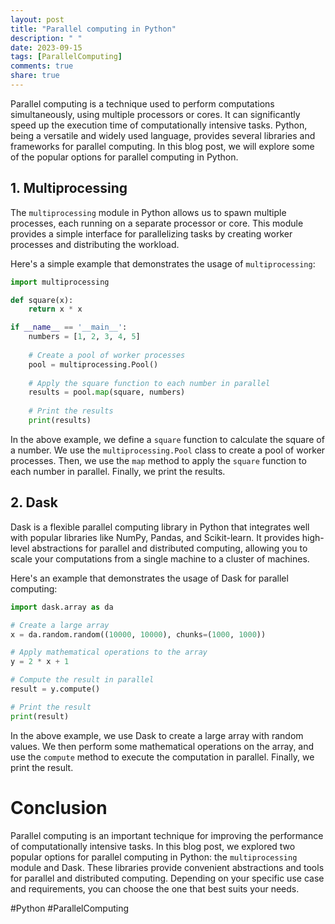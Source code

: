 ```yaml
---
layout: post
title: "Parallel computing in Python"
description: " "
date: 2023-09-15
tags: [ParallelComputing]
comments: true
share: true
---
```


Parallel computing is a technique used to perform computations simultaneously, using multiple processors or cores. It can significantly speed up the execution time of computationally intensive tasks. Python, being a versatile and widely used language, provides several libraries and frameworks for parallel computing. In this blog post, we will explore some of the popular options for parallel computing in Python.

## 1. Multiprocessing

The `multiprocessing` module in Python allows us to spawn multiple processes, each running on a separate processor or core. This module provides a simple interface for parallelizing tasks by creating worker processes and distributing the workload.

Here's a simple example that demonstrates the usage of `multiprocessing`:

```python
import multiprocessing

def square(x):
    return x * x

if __name__ == '__main__':
    numbers = [1, 2, 3, 4, 5]
    
    # Create a pool of worker processes
    pool = multiprocessing.Pool()
    
    # Apply the square function to each number in parallel
    results = pool.map(square, numbers)
    
    # Print the results
    print(results)
```

In the above example, we define a `square` function to calculate the square of a number. We use the `multiprocessing.Pool` class to create a pool of worker processes. Then, we use the `map` method to apply the `square` function to each number in parallel. Finally, we print the results.

## 2. Dask

Dask is a flexible parallel computing library in Python that integrates well with popular libraries like NumPy, Pandas, and Scikit-learn. It provides high-level abstractions for parallel and distributed computing, allowing you to scale your computations from a single machine to a cluster of machines.

Here's an example that demonstrates the usage of Dask for parallel computing:

```python
import dask.array as da

# Create a large array
x = da.random.random((10000, 10000), chunks=(1000, 1000))

# Apply mathematical operations to the array
y = 2 * x + 1

# Compute the result in parallel
result = y.compute()

# Print the result
print(result)
```
In the above example, we use Dask to create a large array with random values. We then perform some mathematical operations on the array, and use the `compute` method to execute the computation in parallel. Finally, we print the result.

# Conclusion

Parallel computing is an important technique for improving the performance of computationally intensive tasks. In this blog post, we explored two popular options for parallel computing in Python: the `multiprocessing` module and Dask. These libraries provide convenient abstractions and tools for parallel and distributed computing. Depending on your specific use case and requirements, you can choose the one that best suits your needs.

#Python #ParallelComputing